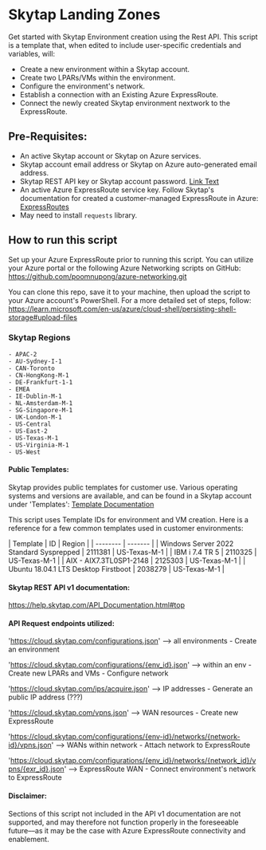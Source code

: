 # Skytap Landing Zones #
Get started with Skytap Environment creation using the Rest API. This script is a template that, when edited to include user-specific credentials and variables, will:

- Create a new environment within a Skytap account.
- Create two LPARs/VMs within the environment. 
- Configure the environment's network.
- Establish a connection with an Existing Azure ExpressRoute.
- Connect the newly created Skytap environment nextwork to the ExpressRoute.

## Pre-Requisites: ##
* An active Skytap account or Skytap on Azure services. 
* Skytap account email address or Skytap on Azure auto-generated email address. 
* Skytap REST API key or Skytap account password.
  [Link Text](https://help.skytap.com/kb-generate-api-token.html)
* An active Azure ExpressRoute service key. Follow Skytap's documentation for created a customer-managed ExpressRoute in Azure: [ExpressRoutes](https://help.skytap.com/wan-create-self-managed-expressroute.html)
* May need to install `requests` library.

## How to run this script ##
Set up your Azure ExpressRoute prior to running this script. You can utilize your 
Azure portal or the following Azure Networking scripts on GitHub: 
https://github.com/poomnupong/azure-networking.git

You can clone this repo, save it to your machine, 
then upload the script to your Azure account's PowerShell. 
For a more detailed set of steps, follow:
https://learn.microsoft.com/en-us/azure/cloud-shell/persisting-shell-storage#upload-files

### Skytap Regions ###
    - APAC-2
    - AU-Sydney-I-1
    - CAN-Toronto
    - CN-HongKong-M-1 
    - DE-Frankfurt-1-1
    - EMEA
    - IE-Dublin-M-1
    - NL-Amsterdam-M-1 
    - SG-Singapore-M-1
    - UK-London-M-1
    - US-Central 
    - US-East-2
    - US-Texas-M-1
    - US-Virginia-M-1
    - US-West
    
#### Public Templates:
Skytap provides public templates for customer use. Various operating systems and versions are available, and can be found in a Skytap account under 'Templates':
[Template Documentation](https://help.skytap.com/using-public-templates.html)

This script uses Template IDs for environment and VM creation. Here is a reference for a few common templates used in customer environments:

| Template    | ID | Region |
| -------- | ------- |
| Windows Server 2022 Standard Sysprepped  | 2111381    | US-Texas-M-1 |
| IBM i 7.4 TR 5   | 2110325     | US-Texas-M-1 |
| AIX - AIX7.3TL0SP1-2148    | 2125303   | US-Texas-M-1 |
| Ubuntu 18.04.1 LTS Desktop Firstboot    | 2038279  | US-Texas-M-1 |

#### Skytap REST API v1 documentation:
https://help.skytap.com/API_Documentation.html#top

#### API Request endpoints utilized: ####
'https://cloud.skytap.com/configurations.json' --> all environments
    - Create an environment

'https://cloud.skytap.com/configurations/{env_id}.json' --> within an env
    - Create new LPARs and VMs
    - Configure network

'https://cloud.skytap.com/ips/acquire.json' --> IP addresses
    - Generate an public IP address (???)

'https://cloud.skytap.com/vpns.json' --> WAN resources
    - Create new ExpressRoute

'https://cloud.skytap.com/configurations/{env-id}/networks/{network-id}/vpns.json' --> WANs within network
    - Attach network to ExpressRoute

'https://cloud.skytap.com/configurations/{env_id}/networks/{network_id}/vpns/{exr_id}.json' --> ExpressRoute WAN
    - Connect environment's network to ExpressRoute




#### Disclaimer: ####
Sections of this script not included in the API v1 documentation are not
supported, and may therefore not function properly in the foreseeable future––as
it may be the case with Azure ExpressRoute connectivity and enablement. 
